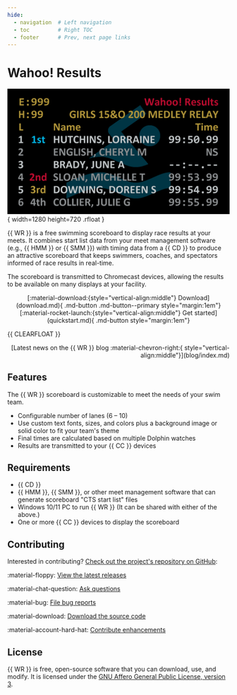 ```yaml
---
hide:
  - navigation  # Left navigation
  - toc         # Right TOC
  - footer      # Prev, next page links
---
```

<!-- markdownlint-disable-next-line MD041 -->
<style>
  body {
    background: linear-gradient(135deg, white, var(--md-accent-bg-color));
    background-attachment: fixed;
  }
</style>
<div class="mycard" markdown>

# Wahoo! Results

![Example scoreboard](images/demo1.png){ width=1280 height=720 .rfloat }

{{ WR }} is a free swimming scoreboard to display race results at your meets. It
combines start list data from your meet management software (e.g., {{ HMM }} or
{{ SMM }}) with timing data from a {{ CD }} to produce an attractive scoreboard
that keeps swimmers, coaches, and spectators informed of race results in
real-time.

The scoreboard is transmitted to Chromecast devices, allowing the results to be
available on many displays at your facility.

<!-- markdownlint-capture -->
<!-- markdownlint-disable -->
<div style="text-align:center" markdown>
[:material-download:{style="vertical-align:middle"} Download](download.md){ .md-button .md-button--primary style="margin:1em"}
[:material-rocket-launch:{style="vertical-align:middle"} Get started](quickstart.md){ .md-button  style="margin:1em"}
</div>
<!-- markdownlint-restore -->

{{ CLEARFLOAT }}

<div style="text-align:right" markdown>
[Latest news on the {{ WR }} blog
:material-chevron-right:{ style="vertical-align:middle"}](blog/index.md)
</div>

</div>

<div class="mygrid" markdown>
<div class="mycard" markdown>

## Features

The {{ WR }} scoreboard is customizable to meet the needs of your swim team.

- Configurable number of lanes (6 &ndash; 10)
- Use custom text fonts, sizes, and colors plus a background image or solid
  color to fit your team's theme
- Final times are calculated based on multiple Dolphin watches
- Results are transmitted to your {{ CC }} devices

</div>
<div class="mycard" markdown>

## Requirements

- {{ CD }}
- {{ HMM }}, {{ SMM }}, or other meet management software that can generate
  scoreboard "CTS start list" files
- Windows 10/11 PC to run {{ WR }} (It can be shared with either of the above.)
- One or more {{ CC }} devices to display the scoreboard

</div>

</div>

## Contributing

Interested in contributing? [Check out the project's repository on
GitHub](https://github.com/JohnStrunk/wahoo-results):

:material-floppy: [View the latest
releases](https://github.com/JohnStrunk/wahoo-results/releases)

:material-chat-question: [Ask
questions](https://github.com/JohnStrunk/wahoo-results/discussions)

:material-bug: [File bug
reports](https://github.com/JohnStrunk/wahoo-results/issues)

:material-download: [Download the source
code](https://github.com/JohnStrunk/wahoo-results)

:material-account-hard-hat: [Contribute
enhancements](https://github.com/JohnStrunk/wahoo-results/pulls)

## License

{{ WR }} is free, open-source software that you can download, use, and modify.
It is licensed under the [GNU Affero General Public License, version
3](https://www.gnu.org/licenses/agpl-3.0.en.html).
